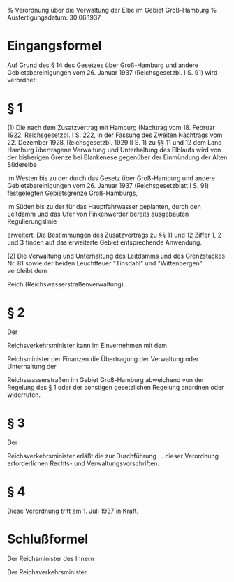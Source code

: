 % Verordnung über die Verwaltung der Elbe im Gebiet Groß-Hamburg
% Ausfertigungsdatum: 30.06.1937
 
# Eingangsformel

Auf Grund des § 14 des Gesetzes über Groß-Hamburg und andere Gebietsbereinigungen vom 26. Januar 1937 (Reichsgesetzbl. I S. 91) wird verordnet:

# § 1

(1) Die nach dem Zusatzvertrag mit Hamburg (Nachtrag vom 18. Februar 1922, Reichsgesetzbl. I S. 222, in der Fassung des Zweiten Nachtrags vom 22. Dezember 1928, Reichsgesetzbl. 1929 II S. 1) zu §§ 11 und 12 dem Land Hamburg übertragene Verwaltung und Unterhaltung des Elblaufs wird von der bisherigen Grenze bei Blankenese gegenüber der Einmündung der Alten Süderelbe

  
im Westen bis zu der durch das Gesetz über Groß-Hamburg und andere Gebietsbereinigungen vom 26. Januar 1937 (Reichsgesetzblatt I S. 91) festgelegten Gebietsgrenze Groß-Hamburgs,

im Süden bis zu der für das Hauptfahrwasser geplanten, durch den Leitdamm und das Ufer von Finkenwerder bereits ausgebauten Regulierungslinie

erweitert. Die Bestimmungen des Zusatzvertrags zu §§ 11 und 12 Ziffer 1, 2 und 3 finden auf das erweiterte Gebiet entsprechende Anwendung.

(2) Die Verwaltung und Unterhaltung des Leitdamms und des Grenzstackes Nr. 81 sowie der beiden Leuchtfeuer "Tinsdahl" und "Wittenbergen" verbleibt dem

Reich (Reichswasserstraßenverwaltung).

# § 2

Der

Reichsverkehrsminister kann im Einvernehmen mit dem

Reichsminister der Finanzen die Übertragung der Verwaltung oder Unterhaltung der

Reichswasserstraßen im Gebiet Groß-Hamburg abweichend von der Regelung des § 1 oder der sonstigen gesetzlichen Regelung anordnen oder widerrufen.

# § 3

Der

Reichsverkehrsminister erläßt die zur Durchführung ... dieser Verordnung erforderlichen Rechts- und Verwaltungsvorschriften.

# § 4

Diese Verordnung tritt am 1. Juli 1937 in Kraft.

# Schlußformel

Der Reichsminister des Innern  

Der Reichsverkehrsminister
